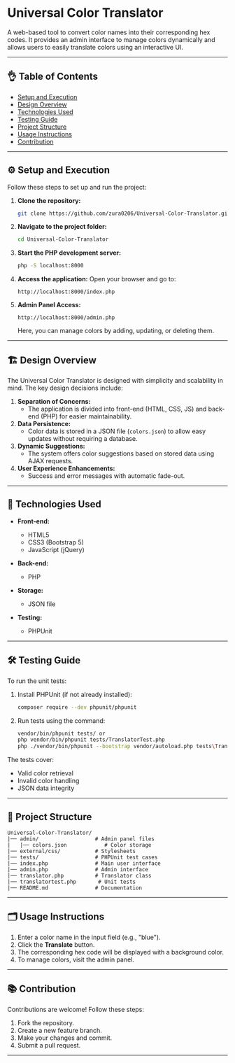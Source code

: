 # Universal Color Translator

A web-based tool to convert color names into their corresponding hex codes. It provides an admin interface to manage colors dynamically and allows users to easily translate colors using an interactive UI.

---

## 👌 Table of Contents

- [Setup and Execution](#setup-and-execution)
- [Design Overview](#design-overview)
- [Technologies Used](#technologies-used)
- [Testing Guide](#testing-guide)
- [Project Structure](#project-structure)
- [Usage Instructions](#usage-instructions)
- [Contribution](#contribution)

---

## ⚙️ Setup and Execution

Follow these steps to set up and run the project:

1. **Clone the repository:**
   ```bash
   git clone https://github.com/zura0206/Universal-Color-Translator.git
   ```

2. **Navigate to the project folder:**
   ```bash
   cd Universal-Color-Translator
   ```

3. **Start the PHP development server:**
   ```bash
   php -S localhost:8000
   ```

4. **Access the application:**
   Open your browser and go to:
   ```
   http://localhost:8000/index.php
   ```

5. **Admin Panel Access:**
   ```
   http://localhost:8000/admin.php
   ```
   Here, you can manage colors by adding, updating, or deleting them.

---

## 🏗️ Design Overview

The Universal Color Translator is designed with simplicity and scalability in mind. The key design decisions include:

1. **Separation of Concerns:**
   - The application is divided into front-end (HTML, CSS, JS) and back-end (PHP) for easier maintainability.
2. **Data Persistence:**
   - Color data is stored in a JSON file (`colors.json`) to allow easy updates without requiring a database.
3. **Dynamic Suggestions:**
   - The system offers color suggestions based on stored data using AJAX requests.
4. **User Experience Enhancements:**
   - Success and error messages with automatic fade-out.

---

## 🐳 Technologies Used

- **Front-end:**
  - HTML5
  - CSS3 (Bootstrap 5)
  - JavaScript (jQuery)

- **Back-end:**
  - PHP

- **Storage:**
  - JSON file

- **Testing:**
  - PHPUnit

---

## 🛠️ Testing Guide

To run the unit tests:

1. Install PHPUnit (if not already installed):
   ```bash
   composer require --dev phpunit/phpunit
   ```

2. Run tests using the command:
   ```bash
   vendor/bin/phpunit tests/ or 
   php vendor/bin/phpunit tests/TranslatorTest.php
   php ./vendor/bin/phpunit --bootstrap vendor/autoload.php tests\TranslatorTest.php
   ```

The tests cover:
- Valid color retrieval
- Invalid color handling
- JSON data integrity

---

## 🛀 Project Structure

```
Universal-Color-Translator/
|── admin/                  # Admin panel files
|   |── colors.json            # Color storage
|── external/css/           # Stylesheets
|── tests/                  # PHPUnit test cases
|── index.php               # Main user interface
|── admin.php               # Admin interface
|── translator.php          # Translator class
|── translatortest.php       # Unit tests
|── README.md               # Documentation
```

---

## 🗂️ Usage Instructions

1. Enter a color name in the input field (e.g., "blue").
2. Click the **Translate** button.
3. The corresponding hex code will be displayed with a background color.
4. To manage colors, visit the admin panel.

---

## 📚 Contribution

Contributions are welcome! Follow these steps:

1. Fork the repository.
2. Create a new feature branch.
3. Make your changes and commit.
4. Submit a pull request.

---


